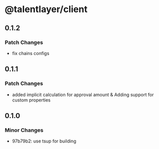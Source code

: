 # @talentlayer/client

## 0.1.2

### Patch Changes

- fix chains configs

## 0.1.1

### Patch Changes

- added implicit calculation for approval amount & Adding support for custom properties

## 0.1.0

### Minor Changes

- 97b79b2: use tsup for building
